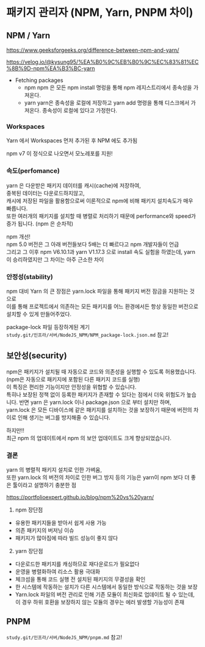 # 패키지 관리자 (NPM, Yarn, PNPM 차이)

## NPM / Yarn

https://www.geeksforgeeks.org/difference-between-npm-and-yarn/

https://velog.io/@kysung95/%EA%B0%9C%EB%B0%9C%EC%83%81%EC%8B%9D-npm%EA%B3%BC-yarn

- Fetching packages
  - npm
    npm 은 모든 npm install 명렁을 통해 npm 레지스트리에서 종속성을 가져온다.
  - yarn
    yarn은 종속성을 로컬에 저장하고 yarn add 명령을 통해 디스크에서 가져온다.
    종속성이 로컬에 있다고 가정한다.

### Workspaces

Yarn 에서 Workspaces 먼저 추가된 후 NPM 에도 추가됨

npm v7 이 정식으로 나오면서 모노레포를 지원!

### 속도(perfomance)

yarn 은 다운받은 패키지 데이터를 캐시(cache)에 저장하여,  
중복된 데이터는 다운로드하지않고,  
캐시에 저장된 파일을 활용함으로써 이론적으로 npm에 비해 패키지 설치속도가 매우 빠릅니다.  
또한 여러개의 패키지를 설치할 때 병렬로 처리하기 때문에 performance와 speed가 증가 됩니다. (npm 은 순차적)

npm 개선!  
npm 5.0 버전은 그 아래 버전들보다 5배는 더 빠르다고 npm 개발자들이 언급  
그리고 그 이후 npm V6.10.1과 yarn V1.17.3 으로 install 속도 실험을 하였는데, yarn 이 승리하였지만 그 차이는 아주 근소한 차이

### 안정성(stability)

npm 대비 Yarn 의 큰 장점은 yarn.lock 파일을 통해 패키지 버전 잠금을 지원하는 것으로  
이를 통해 프로젝트에서 의존하는 모든 패키지를 어느 환경에서든 항상 동일한 버전으로 설치할 수 있게 만들어주었다.

package-lock 파일 등장하게된 계기  
`study.git/인프라/서버/NodeJS_NPM/NPM_package-lock.json.md` 참고!

## 보안성(security)

npm은 패키지가 설치될 때 자동으로 코드와 의존성을 실행할 수 있도록 허용했습니다.  
(npm은 자동으로 패키지에 포함된 다른 패키지 코드를 실행)  
이 특징은 편리한 기능이지만 안정성을 위협할 수 있습니다.  
특히나 보장된 정책 없이 등록한 패키지가 존재할 수 있다는 점에서 더욱 위험도가 높습니다.
반면 yarn 은 yarn.lock 이나 package.json 으로 부터 설치만 하며,  
yarn.lock 은 모든 디바이스에 같은 패키지를 설치하는 것을 보장하기 때문에 버전의 차이로 인해 생기는 버그를 방지해줄 수 있습니다.

하지만!!  
최근 npm 의 업데이트에서 npm 의 보안 업데이트도 크게 향상되었습니다.

### 결론

yarn 의 병렬적 패키지 설치로 인한 가벼움,  
또한 yarn.lock 의 버전의 차이로 인한 버그 방지 등의 기능은 yarn이 npm 보다 더 좋은 툴이라고 설명하기 충분한 점

https://portfolioexpert.github.io/blog/npm%20vs%20yarn/

1. npm 장단점

- 유용한 패키지들을 받아서 쉽게 사용 가능
- 의존 패키지의 버저닝 이슈
- 패키지가 많아짐에 따라 빌드 성능이 좋지 않다

2. yarn 장단점

- 다운로드한 패키지를 캐싱하므로 재다운로드가 필요없다
- 운영을 병렬화하여 리소스 활용 극대화
- 체크섬을 통해 코드 실행 전 설치된 패키지의 무결성을 확인
- 한 시스템에 작동하는 설치가 다른 시스템에서 동일한 방식으로 작동하는 것을 보장
- Yarn.lock 파일의 버전 관리로 인해 기존 모듈이 최신화로 업데이트 될 수 있는데, 이 경우 하위 호환을 보장하지 않는 모듈의 경우는 에러 발생할 가능성이 존재

## PNPM

`study.git/인프라/서버/NodeJS_NPM/pnpm.md` 참고!
